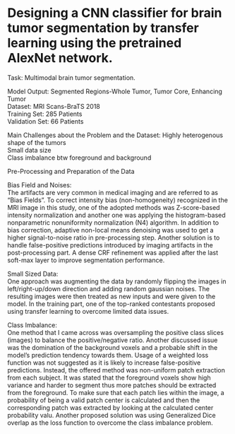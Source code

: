 # Designing a CNN classifier for brain tumor segmentation by transfer learning using the pretrained AlexNet network.

Task: Multimodal brain tumor segmentation.  

Model Output: Segmented Regions-Whole Tumor, Tumor Core, Enhancing Tumor  
Dataset: MRI Scans-BraTS 2018  
	  Training Set: 285 Patients  
	  Validation Set: 66 Patients  
   
Main Challenges about the Problem and the Dataset: Highly heterogenous shape of the tumors  
							Small data size  
							Class imbalance btw foreground and background  

Pre-Processing and Preparation of the Data  

Bias Field and Noises:  
The artifacts are very common in medical imaging and are referred to as “Bias Fields”. To correct intensity bias (non-homogeneity) recognized in the MRI image in this study, one of the adopted methods was Z-score-based intensity normalization and another one was applying the histogram-based nonparametric nonuniformity normalization (N4) algorithm. In addition to bias correction, adaptive non-local means denoising was used to get a higher signal-to-noise ratio in pre-processing step. Another solution is to handle false-positive predictions introduced by imaging artifacts in the post-processing part. A dense CRF refinement was applied after the last soft-max layer to improve segmentation performance.

Small Sized Data:  
One approach was augmenting the data by randomly flipping the images in left/right-up/down direction and adding random gaussian noises. The resulting images were then treated as new inputs and were given to the model. In the training part, one of the top-ranked contestants proposed using transfer learning to overcome limited data issues.	

Class Imbalance:  
One method that I came across was oversampling the positive class slices (images) to balance the positive/negative ratio. Another discussed issue was the domination of the background voxels and a probable shift in the model’s prediction tendency towards them. Usage of a weighted loss function was not suggested as it is likely to increase false-positive predictions. Instead, the offered method was non-uniform patch extraction from each subject. It was stated that the foreground voxels show high variance and harder to segment thus more patches should be extracted from the foreground. To make sure that each patch lies within the image, a probability of being a valid patch center is calculated and then the corresponding patch was extracted by looking at the calculated center probability valu. Another proposed solution was using Generalized Dice overlap as the loss function to overcome the class imbalance problem.  
